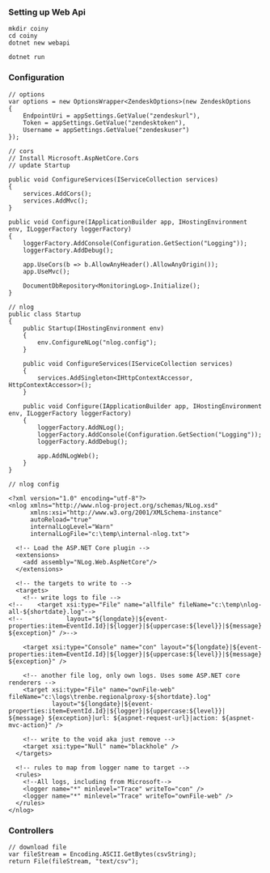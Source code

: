 ### Setting up Web Api

    mkdir coiny
    cd coiny
    dotnet new webapi
    
    dotnet run

### Configuration

    // options
    var options = new OptionsWrapper<ZendeskOptions>(new ZendeskOptions
    {
        EndpointUri = appSettings.GetValue("zendeskurl"),
        Token = appSettings.GetValue("zendesktoken"),
        Username = appSettings.GetValue("zendeskuser")
    });

    // cors
    // Install Microsoft.AspNetCore.Cors
    // update Startup

    public void ConfigureServices(IServiceCollection services)
    {
        services.AddCors();
        services.AddMvc();
    }

    public void Configure(IApplicationBuilder app, IHostingEnvironment env, ILoggerFactory loggerFactory)
    {
        loggerFactory.AddConsole(Configuration.GetSection("Logging"));
        loggerFactory.AddDebug();

        app.UseCors(b => b.AllowAnyHeader().AllowAnyOrigin());
        app.UseMvc();

        DocumentDbRepository<MonitoringLog>.Initialize();
    }

    // nlog
    public class Startup
    {
        public Startup(IHostingEnvironment env)
        {
            env.ConfigureNLog("nlog.config");
        }

        public void ConfigureServices(IServiceCollection services)
        {
            services.AddSingleton<IHttpContextAccessor, HttpContextAccessor>();
        }

        public void Configure(IApplicationBuilder app, IHostingEnvironment env, ILoggerFactory loggerFactory)
        {
            loggerFactory.AddNLog();
            loggerFactory.AddConsole(Configuration.GetSection("Logging"));
            loggerFactory.AddDebug();

            app.AddNLogWeb();
        }
    }
    
    // nlog config

    <?xml version="1.0" encoding="utf-8"?>
    <nlog xmlns="http://www.nlog-project.org/schemas/NLog.xsd"
          xmlns:xsi="http://www.w3.org/2001/XMLSchema-instance"
          autoReload="true"
          internalLogLevel="Warn"
          internalLogFile="c:\temp\internal-nlog.txt">

      <!-- Load the ASP.NET Core plugin -->
      <extensions>
        <add assembly="NLog.Web.AspNetCore"/>
      </extensions>

      <!-- the targets to write to -->
      <targets>
        <!-- write logs to file -->
    <!--    <target xsi:type="File" name="allfile" fileName="c:\temp\nlog-all-${shortdate}.log"-->
    <!--            layout="${longdate}|${event-properties:item=EventId.Id}|${logger}|${uppercase:${level}}|${message} ${exception}" />-->

        <target xsi:type="Console" name="con" layout="${longdate}|${event-properties:item=EventId.Id}|${logger}|${uppercase:${level}}|${message} ${exception}" />

        <!-- another file log, only own logs. Uses some ASP.NET core renderers -->
        <target xsi:type="File" name="ownFile-web" fileName="c:\logs\trenbe.regionalproxy-${shortdate}.log"
                layout="${longdate}|${event-properties:item=EventId.Id}|${logger}|${uppercase:${level}}|  ${message} ${exception}|url: ${aspnet-request-url}|action: ${aspnet-mvc-action}" />

        <!-- write to the void aka just remove -->
        <target xsi:type="Null" name="blackhole" />
      </targets>

      <!-- rules to map from logger name to target -->
      <rules>
        <!--All logs, including from Microsoft-->
        <logger name="*" minlevel="Trace" writeTo="con" />
        <logger name="*" minlevel="Trace" writeTo="ownFile-web" />
      </rules>
    </nlog>


### Controllers

    // download file
    var fileStream = Encoding.ASCII.GetBytes(csvString);
    return File(fileStream, "text/csv");

